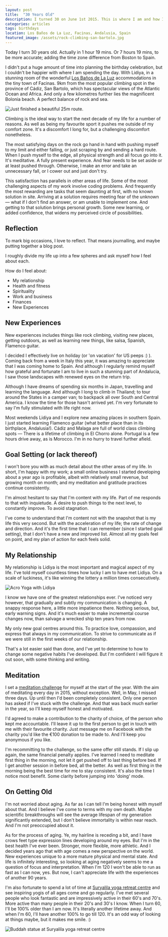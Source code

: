 ```yaml
---
layout: post
title:  "30 Years Old"
description: I turned 30 on June 1st 2015. This is where I am and how I feel.
categories: articles
tags: birthdays
location: Los Baños de La Luz, Facinas, Andalusia, Spain
featured_image: /assets/rock-climbing-san-bartolo.jpg
---
```


Today I turn 30 years old. Actually in 1 hour 19 mins. Or 7 hours 19 mins, to be more accurate; adding the time zone difference from Boston to Spain.

I didn't put a huge amount of time into planning the birthday celebration, but I couldn't be happier with where I am spending the day. With Lidiya, in a stunning room of the wonderful [Los Baños de La Luz](https://www.facebook.com/losbanos.delaluz) accommodations in the tiny town of Facinas. 9km from the most popular climbing spot in the province of Cádiz, San Bartolo, which has spectacular views of the Atlantic Ocean and Africa. And only a few kilometres further lies the magnificent Bolonia beach. A perfect balance of rock and sea.

<img src="/assets/rock-climbing-san-bartolo.jpg" alt="Just finished a beautiful 25m route.">

Climbing is the ideal way to start the next decade of my life for a number of reasons. As well as being my favourite sport it pushes me outside of my comfort zone. It's a discomfort I long for, but a challenging discomfort nonetheless.

The most satisfying days on the rock go hand in hand with pushing myself to my limit and either falling, or just scraping by and sending a hard route. When I push myself to the edge, all physical strength and all focus go into it. It's meditative. A fully present experience. And fear needs to be set aside or at least pushed through. Otherwise, I make an error and take an unnecessary fall, or I cower out and just don't try.

This satisfaction has parallels in other areas of life. Some of the most challenging aspects of my work involve coding problems. And frequently the most rewarding are tasks that seem daunting at first, with no known solution in site. Arriving at a solution requires meeting fear of the unknown — what if I don't find an answer, or am unable to implement one. And getting to that solution brings personal growth. Some new learning, or added confidence, that widens my perceived circle of possibilities.

## Reflection

To mark big occasions, I love to reflect. That means journalling, and maybe putting together a blog post.

I roughly divide my life up into a few spheres and ask myself how I feel about each.

How do I feel about:

* My relationship
* Health and fitness
* Spirituality
* Work and business
* Finances
* New Experiences

## New Experiences

New experiences includes things like rock climbing, visiting new places, getting outdoors, as well as learning new things, like salsa, Spanish, Flamenco guitar.

I decided I effectively live on holiday (or 'on vacation' for US peeps :) ). Coming back from a week in Italy this year, it was amazing to appreciate that I was coming home to Spain. And although I regularly remind myself how grateful and fortunate I am to live in such a stunning part of Andalucia, I saw those landscapes with renewed eyes on the return trip.

Although I have dreams of spending six months in Japan, travelling and learning the language. And although I long to climb in Thailand; to tour around the States in a camper van; to backpack all over South and Central America. I know the time for those hasn't arrived yet. I'm very fortunate to say I'm fully stimulated with life right now.

Most weekends Lidiya and I explore new amazing places in southern Spain. I just started learning Flamenco guitar (what better place than in its birthplace, Andalusia!). Cádiz and Malaga are full of world class climbing spots — There is a lifetime of climbing in El Chorro alone. Portugal is a few hours drive away, as is Morocco. I'm in no hurry to travel further afield.

## Goal Setting (or lack thereof)

I won't bore you with as much detail about the other areas of my life. In short, I'm happy with my work; a small online business I started developing about a year ago is profitable, albeit with relatively small revenue, but growing month on month; and my meditation and gratitude practices continue consistently.

I'm almost hesitant to say that I'm content with my life. Part of me responds to that with inquietude. A desire to push things to the next level, to constantly improve. To avoid stagnation.

I've come to understand that I'm content not with the snapshot that is my life this very second. But with the acceleration of my life; the rate of change and direction. And it's the first time that I can remember (since I started goal setting), that I don't have a new and improved list. Almost all my goals feel on point, and my plan of action for each feels solid.

## My Relationship

My relationship is Lidiya is the most important and magical aspect of my life. I've told myself countless times how lucky I am to have met Lidiya. On a scale of luckiness, it's like winning the lottery a million times consecutively.

<img src="/assets/acro.jpg" alt="Acro Yoga with Lidiya">

I know we have one of the greatest relationships ever. I've noticed very however, that gradually and subtly my communication is changing. A snappy response here, a little more impatience there. Nothing serious, but, early warning signs. And it's much easier to make incremental course changes now, than salvage a wrecked ship ten years from now.

My only new goal centres around this. To practice love, compassion, and express that always in my communication. To strive to communicate as if we were still in the first weeks of our relationship.

That's a lot easier said than done, and I've yet to determine to how to change some negative habits I've developed. But I'm confident I will figure it out soon, with some thinking and writing.

## Meditation

I set a [meditation challenge](http://remotemanifesto.com/articles/2015/02/01/meditation-challenge-2015.html) for myself at the start of the year. With the aim of meditating every day in 2015, without exception. Well, in May, I missed three days. Up until then I'd been completely consistent. Only one person has asked if I've stuck with the challenge. And that was back much earlier in the year, so I'll keep myself honest and motivated.

I'd agreed to make a contribution to the charity of choice, of the person who kept me accountable. I'll leave it up to the first person to get in touch with me with their favourite charity. Just message me on Facebook with the charity you'd like the €100 donation to be made to. And I'll keep you anonymous if you like.

I'm recommitting to the challenge, so the same offer still stands. If I slip up again, the same financial penalty applies. I've learned I need to meditate first thing in the morning, not let it get pushed off to last thing before bed. If I get another session in before bed, all the better. As well as first thing in the morning being the best time for me to stay consistent. It's also the time I notice most benefit. Some clarity before jumping into 'doing' mode.

## On Getting Old

I'm not worried about aging. As far as I can tell I'm being honest with myself about that. And I believe I've come to terms with my own death. Maybe scientific breakthroughs will see the average lifespan of my generation significantly extended, but I don't believe immortality is within near reach. And I'm not preoccupied about it.

As for the process of aging. Ye, my hairline is receding a bit, and I have crows feet type expression lines developing around my eyes. But I'm in the best health I've ever been. Stronger, more flexible, more athletic. And I decided years ago that with age comes a new perspective on the world. New experiences unique to a more mature physical and mental state. And life is infinitely interesting, so looking at aging negatively seems to me a question of focus and interpretation. When I'm 120 I won't be able to run as fast as I can now, yes. But now, I can't appreciate life with the experiences of another 90 years.

I'm also fortunate to spend a lot of time at [Suryalila yoga retreat centre](http://suryalila.com/) and see inspiring yogis of all ages come and go regularly. I've met several people who look fantastic and are impressively active in their 60's and 70's. More active than many people in their 20's and 30's I know. When I turn 60, I'll be 100% older than I am now. It's literally another lifetime away. And when I'm 60, I'll have another 100% to go till 120. It's an odd way of looking at things maybe, but it makes me smile. :)

<img src="/assets/suryalila-buddah.jpg" alt="Buddah statue at Suryalila yoga retreat centre">